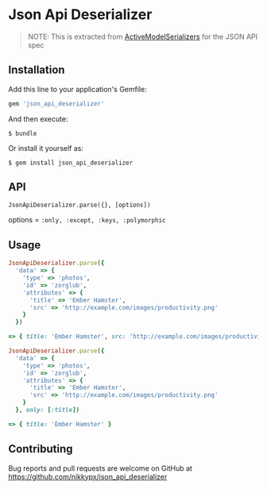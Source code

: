 # Json Api Deserializer

> NOTE: This is extracted from [ActiveModelSerializers](https://github.com/rails-api/active_model_serializers) for the JSON API spec

## Installation

Add this line to your application's Gemfile:

```ruby
gem 'json_api_deserializer'
```

And then execute:

    $ bundle

Or install it yourself as:

    $ gem install json_api_deserializer

## API

`JsonApiDeserializer.parse({}, [options])`

options = `:only, :except, :keys, :polymorphic`

## Usage

```ruby
JsonApiDeserializer.parse({
  'data' => {
    'type' => 'photos',
    'id' => 'zorglub',
    'attributes' => {
      'title' => 'Ember Hamster',
      'src' => 'http://example.com/images/productivity.png'
    }
  })

=> { title: 'Ember Hamster', src: 'http://example.com/images/productivity.png' }
```

```ruby
JsonApiDeserializer.parse({
  'data' => {
    'type' => 'photos',
    'id' => 'zorglub',
    'attributes' => {
      'title' => 'Ember Hamster',
      'src' => 'http://example.com/images/productivity.png'
    }
  }, only: [:title])

=> { title: 'Ember Hamster' }
```

## Contributing

Bug reports and pull requests are welcome on GitHub at https://github.com/nikkypx/json_api_deserializer
